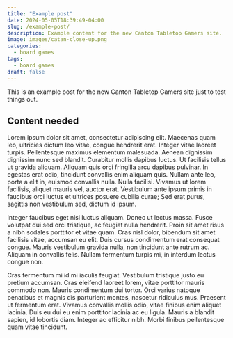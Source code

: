 ```yaml
---
title: "Example post"
date: 2024-05-05T18:39:49-04:00
slug: /example-post/
description: Example content for the new Canton Tabletop Gamers site.
image: images/catan-close-up.png
categories:
  - board games
tags:
  - board games
draft: false
---
```



This is an example post for the new Canton Tabletop Gamers site just to test
things out.

## Content needed

Lorem ipsum dolor sit amet, consectetur adipiscing elit. Maecenas quam leo,
ultricies dictum leo vitae, congue hendrerit erat. Integer vitae laoreet
turpis. Pellentesque maximus elementum malesuada. Aenean dignissim dignissim
nunc sed blandit. Curabitur mollis dapibus luctus. Ut facilisis tellus ut
gravida aliquam. Aliquam quis orci fringilla arcu dapibus pulvinar. In egestas
erat odio, tincidunt convallis enim aliquam quis. Nullam ante leo, porta a elit
in, euismod convallis nulla. Nulla facilisi. Vivamus ut lorem facilisis,
aliquet mauris vel, auctor erat. Vestibulum ante ipsum primis in faucibus orci
luctus et ultrices posuere cubilia curae; Sed erat purus, sagittis non
vestibulum sed, dictum id ipsum.

Integer faucibus eget nisi luctus aliquam. Donec ut lectus massa. Fusce
volutpat dui sed orci tristique, ac feugiat nulla hendrerit. Proin sit amet
risus a nibh sodales porttitor et vitae quam. Cras nisl dolor, bibendum sit
amet facilisis vitae, accumsan eu elit. Duis cursus condimentum erat consequat
congue. Mauris vestibulum gravida nulla, non tincidunt ante rutrum ac. Aliquam
in convallis felis. Nullam fermentum turpis mi, in interdum lectus congue non.

Cras fermentum mi id mi iaculis feugiat. Vestibulum tristique justo eu pretium
accumsan. Cras eleifend laoreet lorem, vitae porttitor mauris commodo non.
Mauris condimentum dui tortor. Orci varius natoque penatibus et magnis dis
parturient montes, nascetur ridiculus mus. Praesent ut fermentum erat. Vivamus
convallis mollis odio, vitae finibus enim aliquet lacinia. Duis eu dui eu enim
porttitor lacinia ac eu ligula. Mauris a blandit sapien, id lobortis diam.
Integer ac efficitur nibh. Morbi finibus pellentesque quam vitae tincidunt. 
